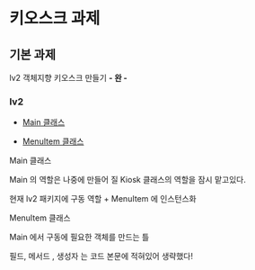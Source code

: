 # 키오스크 과제

## 기본 과제

lv2 객체지향 키오스크 만들기 **- 완 -**

### lv2

 - [Main 클래스](#Main-클래스)

 - [MenuItem 클래스](#MenuItem-클래스)


Main 클래스

Main 의 역할은 나중에 만들어 질 Kiosk 클래스의 역할을 잠시 맡고있다.

현재 lv2 패키지에 구동 역할 + MenuItem 에 인스턴스화



MenuItem 클래스

Main 에서 구동에 필요한 객체를 만드는 틀


필드, 메서드 , 생성자 는 코드 본문에 적혀있어 생략했다!